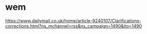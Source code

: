 # wem

https://www.dailymail.co.uk/home/article-9240107/Clarifications-corrections.html?ns_mchannel=rss&ns_campaign=1490&ito=1490